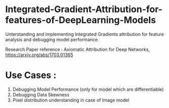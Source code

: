 # Integrated-Gradient-Attribution-for-features-of-DeepLearning-Models
Unterstanding and Implementing Integrated Gradients attribution for feature analysis and debugging model performance.

Research Paper reference : Axiomatic Attribution for Deep Networks,  https://arxiv.org/abs/1703.01365

# Use Cases : 

1. Debugging Model Performance (only for model which are differentiable)
2. Debugging Data Skewness
3. Pixel distribution understanding in case of Image model
